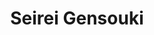---
title: "Seirei Gensouki"
description: "Traducción de Seirei Gensouki al español por Kasnia Project."
nombre_guiones: "seirei-gensouki"
portada: "v25"
sinopsis: "Su vida pasada y su vida actual se cruzan, ¡pues un joven con recuerdos de dos vidas se enfrenta a su destino! Tras morir su madre asesinada cuando él era muy pequeño, el huérfano Rio tuvo que luchar por sobrevivir en los suburbios. Un día recupera los recuerdos de Haruto Amakawa, quien murió en un accidente cuando soñaba con reunirse con una amistad de la infancia, y es entonces cuando descubre que tras la reencarnación acabó en un mundo de magia y espada."
autor: "Yuri Kitayama"
ilustrador: "Riv"
traductor_jap_ing: "J-Novel Club"
traductor_ing_esp: "Diego"
corrector: "Diego"
editor: "-"
maquetador_pdf: "Diego"
maquetador_epub: "Saosora (ZeePubs)"
estado: "activa"
demografia: "Juvenil, Chicos, Shounen"
generos: "Acción, Aventura, Drama, Fantasía, Romance"
volumenes_lanzados: 26
volumenes_traducidos: 26
volumenes:
  - numero: 25
    estado_volumen: "traducido"
    pdf: true
    epub: true
  - numero: 26
    estado_volumen: "traducido"
    pdf: true
    epub: true
  - numero: 27
    estado_volumen: "proximamente"
    pdf: false
    epub: false
---
